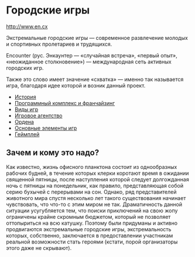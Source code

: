 # Городские игры

http://www.en.cx

Экстремальные городские игры — современное развлечение молодых и спортивных пролетариев и трудящихся.

Encounter (рус. Энкаунтер — «случайная встреча», «первый опыт», «неожиданное столкновение») — международная сеть
активных городских игр.

Также это слово имеет значение «схватка» — именно так называется игра, благодаря идее которой и возник данный проект.

*   [История](История.md)
*   [Программный комплекс и франчайзинг](Программный%20комплекс%20и%20франчайзинг.md)
*   [Виды игр](Виды%20игр/index.md)
*   [Игровое агентство](Игровое%20агентство.md)
*   [Ордена](Ордена.md)
*   [Основные элементы игр](Основные%20элементы%20игр.md)
*   [Геймплей](Геймплей.md)

## Зачем и кому это надо?

Как известно, жизнь офисного планктона состоит из однообразных рабочих будней, в течение которых клерки коротают время
в ожидании священной пятницы, после наступления которой следует долгожданная ночь с пятницы на понедельник, как правило,
представляющая собой серию бухычей с перерывами на сон. Однако, ряд представителей животного мира спустя несколько лет
такого существования начинает чувствовать, что что-то с этим миром не так. Драматичность данной ситуации усугубляется
тем, что поиски приключений на свою жопу ограничены крайне скромным бюджетом, который не позволяет оттопыриться на всю
катушку. Поэтому были придуманы и активно продвигаются экстремальные городские игры, экстремальность которых,
собственно, заключается в предоставлении участникам реальной возможности стать героями (кстати, порой организаторы этого
даже не скрывают).
